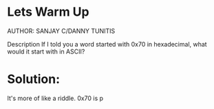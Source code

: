 # Lets Warm Up
AUTHOR: SANJAY C/DANNY TUNITIS

Description
If I told you a word started with 0x70 in hexadecimal, what would it start with in ASCII?

# Solution: 
It's more of like a riddle.
0x70 is p
